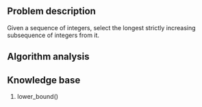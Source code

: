 ## Problem description

Given a sequence of integers, select the longest strictly increasing subsequence of integers from it.

## Algorithm analysis



## Knowledge base

1. lower_bound()